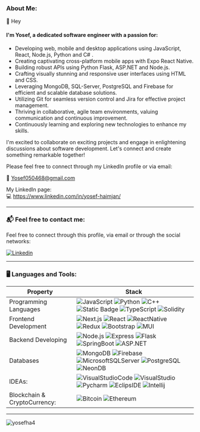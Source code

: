 ### About Me:


👋 Hey 
#### I'm Yosef, a dedicated software engineer with a passion for:

- Developing web, mobile and desktop applications using JavaScript, React, Node.js, Python and C# .
- Creating captivating cross-platform mobile apps with Expo React Native.
- Building robust APIs using Python Flask, ASP.NET and Node.js.
- Crafting visually stunning and responsive user interfaces using HTML and CSS.
- Leveraging MongoDB, SQL-Server, PostgreSQL and Firebase for efficient and scalable database solutions.
- Utilizing Git for seamless version control and Jira for effective project management.
- Thriving in collaborative, agile team environments, valuing communication and continuous improvement.
- Continuously learning and exploring new technologies to enhance my skills.

I'm excited to collaborate on exciting projects and engage in enlightening discussions about software development. Let's connect and create something remarkable together!

 Please feel free to connect through my LinkedIn profile or via email: <br/>

📧 Yosef050468@gmail.com <br/>

My LinkedIn page:<br/>
💻 https://www.linkedin.com/in/yosef-haimjan/

---

### 📬 Feel free to contact me:

<p>
Feel free to connect through this profile, via email or
through the social networks:
</p>

<p>
<!--   <a href="https://www.facebook.com/yosef.haimjan">
    <img alt="Facebook" src="https://img.shields.io/badge/Facebook-1877f2?logo=Facebook&logoColor=white&style=for-the-badge" />
  </a>
  <a href="https://www.instagram.com/yosef_10_/">
    <img alt="Instagram" src="https://img.shields.io/badge/Instagram-E4405F?logo=instagram&logoColor=white&style=for-the-badge" />
  </a> -->
  <a href="https://www.linkedin.com/in/yosef-haimjan/"><img alt="Linkedin" src="https://img.shields.io/badge/linkedin-0077B5?logo=linkedin&logoColor=white&style=for-the-badge" /></a>
</p>

---

### 🖥️ Languages and Tools:

| Property                     | Stack                                                                                                                                                                                                                                                                                                                                                                                                                                                                                                                                                                                                                                                                                                                                                                          |
| ---------------------------- | ----------------------------------------------------------------------------------------------------------------------------------------------------------------------------------------------------------------------------------------------------------------------------------------------------------------------------------------------------------------------------------------------------------------------------------------------------------------------------------------------------------------------------------------------------------------------------------------------------------------------------------------------------------------------------------------------------------------------------------------------------------------------------- |
| Programming Languages        | ![JavaScript](https://img.shields.io/badge/JavaScript-F7DF1E?logo=JavaScript&logoColor=white&style=for-the-badge)  ![Python](https://img.shields.io/badge/Python-3776AB?logo=Python&logoColor=white&style=for-the-badge) ![C++](https://img.shields.io/badge/C++-00599C?logo=C&logoColor=white&style=for-the-badge) ![Static Badge](https://img.shields.io/badge/C%23-white?style=for-the-badge&logo=sharp&logoColor=white&color=mediumorchid)  ![TypeScript](https://img.shields.io/badge/typescript-191970?style=for-the-badge&logo=typescript&logoColor=white) ![Solidity](https://img.shields.io/badge/Solidity-363636?logo=Solidity&logoColor=white&style=for-the-badge)                                                                                                                                                          |
| Frontend Development         | ![Next.js](https://img.shields.io/badge/next.js-000000?style=for-the-badge&logo=nextdotjs&logoColor=white) ![React](https://img.shields.io/badge/React-61DAFB?logo=React&logoColor=white&style=for-the-badge) ![ReactNative](https://img.shields.io/badge/ReactNative-262261?logo=ReactNative&logoColor=white&style=for-the-badge) ![Redux](https://img.shields.io/badge/Redux-764ABC?logo=Redux&logoColor=white&style=for-the-badge) ![Bootstrap](https://img.shields.io/badge/bootstrap-FF00FF?style=for-the-badge&logo=bootstrap&logoColor=white) ![MUI](https://img.shields.io/badge/mui-blue?style=for-the-badge&logo=mui&logoColor=white)                                                                                                                                                                                                                                                                                                                                                  |
| Backend Developing           | ![Node.js](https://img.shields.io/badge/Node.js-339933?logo=Node.js&logoColor=white&style=for-the-badge) ![Express](https://img.shields.io/badge/Express-000000?logo=Express&logoColor=white&style=for-the-badge) ![Flask](https://img.shields.io/badge/Flask-0078D4?logo=Flask&logoColor=yellow&style=for-the-badge) ![SpringBoot](https://img.shields.io/badge/SpringBoot-6DB33F?style=for-the-badge&logo=Spring&logoColor=white) ![ASP.NET](https://img.shields.io/badge/ASP.NET-6a3acd?style=for-the-badge&logo=DOTNET&logoColor=white)                                                                                                                                                                                                                                                                                                                                                                                                                                                                                                                                                          |
| Databases                    | ![MongoDB](https://img.shields.io/badge/MongoDB-47A248?logo=MongoDB&logoColor=white&style=for-the-badge) ![Firebase](https://img.shields.io/badge/Firebase-FFCA28?logo=Firebase&logoColor=white&style=for-the-badge) ![MicrosoftSQLServer](https://img.shields.io/badge/Microsoft%20SQL%20Server-CC2927?style=for-the-badge&logo=microsoft%20sql%20server&logoColor=white) ![PostgreSQL](https://img.shields.io/badge/PostgreSQL-FFA500?logo=PostgreSQL&logoColor=white&style=for-the-badge) ![NeonDB](https://img.shields.io/badge/NeonDB-00FA9A?logo=NeonDB&logoColor=white&style=for-the-badge)                                                                                                                                                                                                                                                                                                                                                                                                                                                                                                                                                                 |
| IDEAs:                       | ![VisualStudioCode](https://img.shields.io/badge/Visual%20Studio%20Code-007acc?logo=Visual%20Studio%20Code&logoColor=white&style=for-the-badge) ![VisualStudio](https://img.shields.io/badge/Visual%20Studio-5C2D91?logo=Visual%20Studio&logoColor=white&style=for-the-badge) ![Pycharm](https://img.shields.io/badge/Pycharm-000000?logo=Pycharm&logoColor=white&style=for-the-badge)  ![EclipsIDE](https://img.shields.io/badge/Eclipse-2C2255?logo=Eclipse%20IDE&logoColor=white&style=for-the-badge) ![Intellij](https://img.shields.io/badge/Intellij%20Idea-000?logo=intellij-idea&style=for-the-badge)                                                                                                                                                         |
| Blockchain & CryptoCurrency: | ![Bitcoin](https://img.shields.io/badge/Bitcoin-F7931A?logo=Bitcoin&logoColor=white&style=for-the-badge) ![Ethereum](https://img.shields.io/badge/Ethereum-3d3d3d?logo=Ethereum&logoColor=white&style=for-the-badge)                                                                                                                                                                                                                                                                                                                                                                                                                                                                                                                                                          |





---
<img src="https://komarev.com/ghpvc/?username=yosefha4" alt="yosefha4" />
